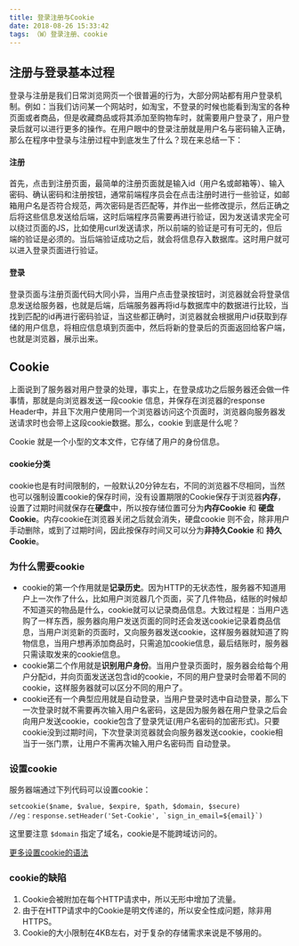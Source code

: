 ```yaml
---
title: 登录注册与Cookie
date: 2018-08-26 15:33:42
tags: （W）登录注册、cookie
---
```

## 注册与登录基本过程
登录与注册是我们日常浏览网页一个很普遍的行为，大部分网站都有用户登录机制。例如：当我们访问某一个网站时，如淘宝，不登录的时候也能看到淘宝的各种页面或者商品，但是收藏商品或将其添加至购物车时，就需要用户登录了，用户登录后就可以进行更多的操作。在用户眼中的登录注册就是用户名与密码输入正确，那么在程序中登录与注册过程中到底发生了什么？现在来总结一下：
#### 注册
首先，点击到注册页面，最简单的注册页面就是输入id（用户名或邮箱等）、输入密码、确认密码和注册按钮，通常前端程序员会在点击注册时进行一些验证，如邮箱用户名是否符合规范，两次密码是否匹配等，并作出一些修改提示，然后正确之后将这些信息发送给后端，这时后端程序员需要再进行验证，因为发送请求完全可以绕过页面的JS，比如使用curl发送请求，所以前端的验证是可有可无的，但后端的验证是必须的。当后端验证成功之后，就会将信息存入数据库。这时用户就可以进入登录页面进行验证。
#### 登录
登录页面与注册页面代码大同小异，当用户点击登录按钮时，浏览器就会将登录信息发送给服务器，也就是后端，后端服务器再将id与数据库中的数据进行比较，当找到匹配的id再进行密码验证，当这些都正确时，浏览器就会根据用户id获取到存储的用户信息，将相应信息填到页面中，然后将新的登录后的页面返回给客户端，也就是浏览器，展示出来。

## Cookie
上面说到了服务器对用户登录的处理，事实上，在登录成功之后服务器还会做一件事情，那就是向浏览器发送一段cookie 信息，并保存在浏览器的response Header中，并且下次用户使用同一个浏览器访问这个页面时，浏览器向服务器发送请求时也会带上这段cookie数据。那么，cookie 到底是什么呢？

Cookie 就是一个小型的文本文件，它存储了用户的身份信息。
#### cookie分类
cookie也是有时间限制的，一般默认20分钟左右，不同的浏览器不尽相同，当然也可以强制设置cookie的保存时间，没有设置期限的Cookie保存于浏览器**内存**，设置了过期时间就保存在**硬盘**中，所以按存储位置可分为**内存Cookie** 和 **硬盘Cookie**。内存cookie在浏览器关闭之后就会消失，硬盘cookie 则不会，除非用户手动删除，或到了过期时间，因此按保存时间又可以分为**非持久Cookie** 和 **持久Cookie**。

### 为什么需要cookie
+ cookie的第一个作用就是**记录历史**。因为HTTP的无状态性，服务器不知道用户上一次作了什么，比如用户浏览器几个页面，买了几件物品，结账的时候却不知道买的物品是什么，cookie就可以记录商品信息。大致过程是：当用户选购了一样东西，服务器向用户发送页面的同时还会发送cookie记录着商品信息，当用户浏览新的页面时，又向服务器发送cookie，这样服务器就知道了购物信息，当用户想再添加商品时，只需追加cookie信息，最后结账时，服务器只需读取发来的cookie信息。
+ cookie第二个作用就是**识别用户身份**。当用户登录页面时，服务器会给每个用户分配id，并向页面发送送包含id的cookie，不同的用户登录时会带着不同的cookie，这样服务器就可以区分不同的用户了。
+ cookie还有一个典型应用就是自动登录，当用户登录时选中自动登录，那么下一次登录时就不需要再次输入用户名密码，这是因为服务器在用户登录之后会向用户发送cookie，cookie包含了登录凭证(用户名密码的加密形式)。只要cookie没到过期时间，下次登录浏览器就会向服务器发送cookie，cookie相当于一张门票，让用户不需再次输入用户名密码而 自动登录。

### 设置cookie
服务器端通过下列代码可以设置cookie：
	
	setcookie($name, $value, $expire, $path, $domain, $secure)
	//eg：response.setHeader('Set-Cookie', `sign_in_email=${email}`) 
这里要注意 `$domain` 指定了域名，cookie是不能跨域访问的。

[更多设置cookie的语法](https://developer.mozilla.org/zh-CN/docs/Web/HTTP/Headers/Set-Cookie)

### cookie的缺陷
1. Cookie会被附加在每个HTTP请求中，所以无形中增加了流量。
2. 由于在HTTP请求中的Cookie是明文传递的，所以安全性成问题，除非用HTTPS。
3. Cookie的大小限制在4KB左右，对于复杂的存储需求来说是不够用的。
